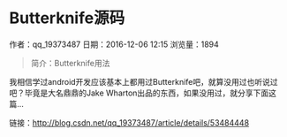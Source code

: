 # Butterknife源码
作者：qq_19373487
日期：2016-12-06 12:15
浏览量：1894
> 简介：Butterknife用法

我相信学过android开发应该基本上都用过Butterknife吧，就算没用过也听说过吧？毕竟是大名鼎鼎的Jake Wharton出品的东西，如果没用过，就分享下面这篇...

 链接：http://blog.csdn.net/qq_19373487/article/details/53484448
